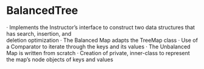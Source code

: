 # BalancedTree
· Implements the Instructor’s interface to construct two data structures that has search, insertion, and       
  deletion optimization
· The Balanced Map adapts the TreeMap class
· Use of a Comparator to iterate through the keys and its values 
· The Unbalanced Map is written from scratch 
· Creation of private, inner-class to represent the map’s node objects of keys and values
